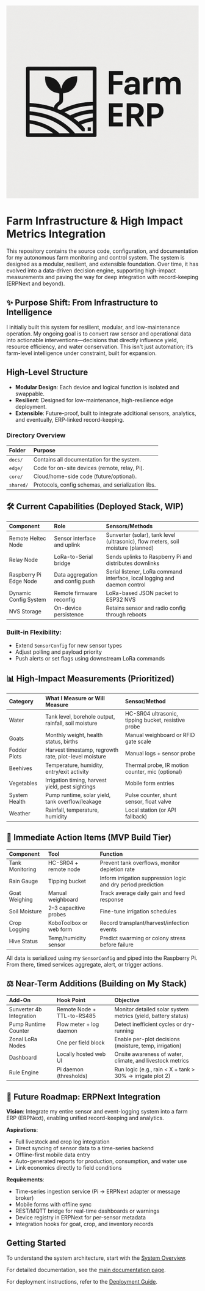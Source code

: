 ![Farm ERP Logo](docs/images/farm_erp.png)

# Farm Infrastructure & High Impact Metrics Integration
This repository contains the source code, configuration, and documentation for my autonomous farm monitoring and control system. The system is designed as a modular, resilient, and extensible foundation. Over time, it has evolved into a data-driven decision engine, supporting high-impact measurements and paving the way for deep integration with record-keeping (ERPNext and beyond).

## ✨ Purpose Shift: From Infrastructure to Intelligence
I initially built this system for resilient, modular, and low-maintenance operation. My ongoing goal is to convert raw sensor and operational data into actionable interventions—decisions that directly influence yield, resource efficiency, and water conservation. This isn't just automation; it’s farm-level intelligence under constraint, built for expansion.

## High-Level Structure
- **Modular Design**: Each device and logical function is isolated and swappable.
- **Resilient**: Designed for low-maintenance, high-resilience edge deployment.
- **Extensible**: Future-proof, built to integrate additional sensors, analytics, and eventually, ERP-linked record-keeping.

### Directory Overview
| Folder | Purpose |
| :--- | :--- |
| `docs/` | Contains all documentation for the system. |
| `edge/` | Code for on-site devices (remote, relay, Pi). |
| `core/` | Cloud/home-side code (future/optional). |
| `shared/` | Protocols, config schemas, and serialization libs. |

## 🛠️ Current Capabilities (Deployed Stack, WIP)
| Component | Role | Sensors/Methods |
| :--- | :--- | :--- |
| Remote Heltec Node | Sensor interface and uplink | Sunverter (solar), tank level (ultrasonic), flow meters, soil moisture (planned) |
| Relay Node | LoRa-to-Serial bridge | Sends uplinks to Raspberry Pi and distributes downlinks |
| Raspberry Pi Edge Node | Data aggregation and config push | Serial listener, LoRa command interface, local logging and daemon control |
| Dynamic Config System | Remote firmware reconfig | LoRa-based JSON packet to ESP32 NVS |
| NVS Storage | On-device persistence | Retains sensor and radio config through reboots |

### Built-in Flexibility:
- Extend `SensorConfig` for new sensor types
- Adjust polling and payload priority
- Push alerts or set flags using downstream LoRa commands

## 📊 High-Impact Measurements (Prioritized)
| Category | What I Measure or Will Measure | Sensor/Method |
| :--- | :--- | :--- |
| Water | Tank level, borehole output, rainfall, soil moisture | HC-SR04 ultrasonic, tipping bucket, resistive probe |
| Goats | Monthly weight, health status, births | Manual weighboard or RFID gate scale |
| Fodder Plots | Harvest timestamp, regrowth rate, plot-level moisture | Manual logs + sensor probe |
| Beehives | Temperature, humidity, entry/exit activity | Thermal probe, IR motion counter, mic (optional) |
| Vegetables | Irrigation timing, harvest yield, pest sightings | Mobile form entries |
| System Health | Pump runtime, solar yield, tank overflow/leakage | Pulse counter, shunt sensor, float valve |
| Weather | Rainfall, temperature, humidity | Local station (or API fallback) |

## 🚀 Immediate Action Items (MVP Build Tier)
| Component | Tool | Function |
| :--- | :--- | :--- |
| Tank Monitoring | HC-SR04 + remote node | Prevent tank overflows, monitor depletion rate |
| Rain Gauge | Tipping bucket | Inform irrigation suppression logic and dry period prediction |
| Goat Weighing | Manual weighboard | Track average daily gain and feed response |
| Soil Moisture | 2–3 capacitive probes | Fine-tune irrigation schedules |
| Crop Logging | KoboToolbox or web form | Record transplant/harvest/infection events |
| Hive Status | Temp/humidity sensor | Predict swarming or colony stress before failure |

All data is serialized using my `SensorConfig` and piped into the Raspberry Pi. From there, timed services aggregate, alert, or trigger actions.

## ⚖️ Near-Term Additions (Building on My Stack)
| Add-On | Hook Point | Objective |
| :--- | :--- | :--- |
| Sunverter 4b Integration | Remote Node + TTL-to-RS485 | Monitor detailed solar system metrics (yield, battery status) |
| Pump Runtime Counter | Flow meter + log daemon | Detect inefficient cycles or dry-running |
| Zonal LoRa Nodes | One per field block | Enable per-plot decisions (moisture, temp, irrigation) |
| Dashboard | Locally hosted web UI | Onsite awareness of water, climate, and livestock metrics |
| Rule Engine | Pi daemon (thresholds) | Run logic (e.g., rain < X + tank > 30% → irrigate plot 2) |

## 📆 Future Roadmap: ERPNext Integration
**Vision**:
Integrate my entire sensor and event-logging system into a farm ERP (ERPNext), enabling unified record-keeping and analytics.

**Aspirations**:
- Full livestock and crop log integration
- Direct syncing of sensor data to a time-series backend
- Offline-first mobile data entry
- Auto-generated reports for production, consumption, and water use
- Link economics directly to field conditions

**Requirements**:
- Time-series ingestion service (Pi → ERPNext adapter or message broker)
- Mobile forms with offline sync
- REST/MQTT bridge for real-time dashboards or warnings
- Device registry in ERPNext for per-sensor metadata
- Integration hooks for goat, crop, and inventory records

## Getting Started
To understand the system architecture, start with the [System Overview](docs/01_overview.md).

For detailed documentation, see the [main documentation page](docs/README.md).

For deployment instructions, refer to the [Deployment Guide](docs/06_deployment.md).
